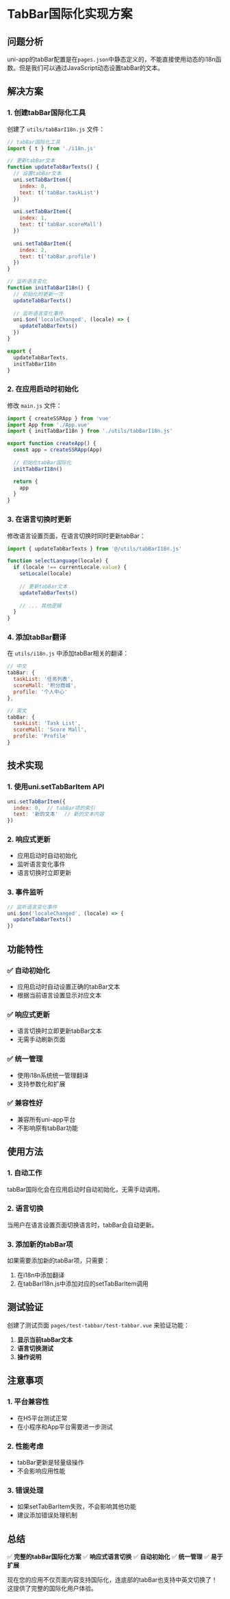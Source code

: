 # TabBar国际化实现方案

## 问题分析

uni-app的tabBar配置是在`pages.json`中静态定义的，不能直接使用动态的i18n函数。但是我们可以通过JavaScript动态设置tabBar的文本。

## 解决方案

### 1. 创建tabBar国际化工具

创建了 `utils/tabBarI18n.js` 文件：

```javascript
// tabBar国际化工具
import { t } from './i18n.js'

// 更新tabBar文本
function updateTabBarTexts() {
  // 设置tabBar文本
  uni.setTabBarItem({
    index: 0,
    text: t('tabBar.taskList')
  })
  
  uni.setTabBarItem({
    index: 1,
    text: t('tabBar.scoreMall')
  })
  
  uni.setTabBarItem({
    index: 2,
    text: t('tabBar.profile')
  })
}

// 监听语言变化
function initTabBarI18n() {
  // 初始化时更新一次
  updateTabBarTexts()
  
  // 监听语言变化事件
  uni.$on('localeChanged', (locale) => {
    updateTabBarTexts()
  })
}

export {
  updateTabBarTexts,
  initTabBarI18n
}
```

### 2. 在应用启动时初始化

修改 `main.js` 文件：

```javascript
import { createSSRApp } from 'vue'
import App from './App.vue'
import { initTabBarI18n } from './utils/tabBarI18n.js'

export function createApp() {
  const app = createSSRApp(App)
  
  // 初始化tabBar国际化
  initTabBarI18n()

  return {
    app
  }
}
```

### 3. 在语言切换时更新

修改语言设置页面，在语言切换时同时更新tabBar：

```javascript
import { updateTabBarTexts } from '@/utils/tabBarI18n.js'

function selectLanguage(locale) {
  if (locale !== currentLocale.value) {
    setLocale(locale)
    
    // 更新tabBar文本
    updateTabBarTexts()
    
    // ... 其他逻辑
  }
}
```

### 4. 添加tabBar翻译

在 `utils/i18n.js` 中添加tabBar相关的翻译：

```javascript
// 中文
tabBar: {
  taskList: '任务列表',
  scoreMall: '积分商城',
  profile: '个人中心'
},

// 英文
tabBar: {
  taskList: 'Task List',
  scoreMall: 'Score Mall',
  profile: 'Profile'
}
```

## 技术实现

### 1. 使用uni.setTabBarItem API

```javascript
uni.setTabBarItem({
  index: 0,  // tabBar项的索引
  text: '新的文本'  // 新的文本内容
})
```

### 2. 响应式更新

- 应用启动时自动初始化
- 监听语言变化事件
- 语言切换时立即更新

### 3. 事件监听

```javascript
// 监听语言变化事件
uni.$on('localeChanged', (locale) => {
  updateTabBarTexts()
})
```

## 功能特性

### ✅ 自动初始化
- 应用启动时自动设置正确的tabBar文本
- 根据当前语言设置显示对应文本

### ✅ 响应式更新
- 语言切换时立即更新tabBar文本
- 无需手动刷新页面

### ✅ 统一管理
- 使用i18n系统统一管理翻译
- 支持参数化和扩展

### ✅ 兼容性好
- 兼容所有uni-app平台
- 不影响原有tabBar功能

## 使用方法

### 1. 自动工作
tabBar国际化会在应用启动时自动初始化，无需手动调用。

### 2. 语言切换
当用户在语言设置页面切换语言时，tabBar会自动更新。

### 3. 添加新的tabBar项
如果需要添加新的tabBar项，只需要：

1. 在i18n中添加翻译
2. 在tabBarI18n.js中添加对应的setTabBarItem调用

## 测试验证

创建了测试页面 `pages/test-tabbar/test-tabbar.vue` 来验证功能：

1. **显示当前tabBar文本**
2. **语言切换测试**
3. **操作说明**

## 注意事项

### 1. 平台兼容性
- 在H5平台测试正常
- 在小程序和App平台需要进一步测试

### 2. 性能考虑
- tabBar更新是轻量级操作
- 不会影响应用性能

### 3. 错误处理
- 如果setTabBarItem失败，不会影响其他功能
- 建议添加错误处理机制

## 总结

✅ **完整的tabBar国际化方案**
✅ **响应式语言切换**
✅ **自动初始化**
✅ **统一管理**
✅ **易于扩展**

现在您的应用不仅页面内容支持国际化，连底部的tabBar也支持中英文切换了！这提供了完整的国际化用户体验。 
